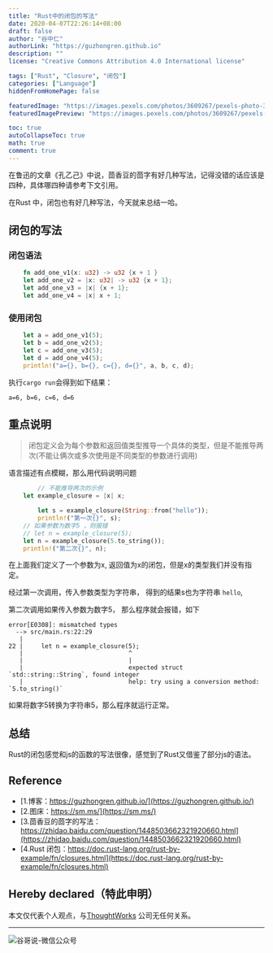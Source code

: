 ```yaml
---
title: "Rust中的闭包的写法"
date: 2020-04-07T22:26:14+08:00
draft: false
author: "谷中仁"
authorLink: "https://guzhongren.github.io"
description: ""
license: "Creative Commons Attribution 4.0 International license"

tags: ["Rust", "Closure", "闭包"]
categories: ["Language"]
hiddenFromHomePage: false

featuredImage: "https://images.pexels.com/photos/3609267/pexels-photo-3609267.jpeg?auto=compress&cs=tinysrgb&dpr=1&w=500"
featuredImagePreview: "https://images.pexels.com/photos/3609267/pexels-photo-3609267.jpeg?auto=compress&cs=tinysrgb&dpr=1&w=500"

toc: true
autoCollapseToc: true
math: true
comment: true
---
```


在鲁迅的文章《孔乙己》中说，茴香豆的茴字有好几种写法，记得没错的话应该是四种，具体哪四种请参考下文引用。

在Rust 中，闭包也有好几种写法，今天就来总结一哈。

## 闭包的写法

###  闭包语法

```rust
    fn add_one_v1(x: u32) -> u32 {x + 1 }
    let add_one_v2 = |x: u32| -> u32 {x + 1};
    let add_one_v3 = |x| {x + 1};
    let add_one_v4 = |x| x + 1;

```

### 使用闭包

```rust
    let a = add_one_v1(5);
    let b = add_one_v2(5);
    let c = add_one_v3(5);
    let d = add_one_v4(5);
    println!("a={}, b={}, c={}, d={}", a, b, c, d);

```

执行`cargo run`会得到如下结果：

`a=6, b=6, c=6, d=6`

## 重点说明

> 闭包定义会为每个参数和返回值类型推导一个具体的类型，但是不能推导两次(不能让俩次或多次使用是不同类型的参数进行调用)

语言描述有点模糊，那么用代码说明问题

```rust
		// 不能推导两次的示例
    let example_closure = |x| x;

		let s = example_closure(String::from("hello"));
		println!("第一次{}", s);
    // 如果参数为数字5 ，则报错
    // let n = example_closure(5);
    let n = example_closure(5.to_string());
    println!("第二次{}", n);
```

在上面我们定义了一个参数为x, 返回值为x的闭包，但是x的类型我们并没有指定。

经过第一次调用，传入参数类型为字符串， 得到的结果s也为字符串 `hello`,

第二次调用如果传入参数为数字5， 那么程序就会报错，如下

```shell
error[E0308]: mismatched types
  --> src/main.rs:22:29
   |
22 |     let n = example_closure(5);
   |                             ^
   |                             |
   |                             expected struct `std::string::String`, found integer
   |                             help: try using a conversion method: `5.to_string()`

```
如果将数字5转换为字符串5，那么程序就运行正常。

## 总结

Rust的闭包感觉和js的函数的写法很像，感觉到了Rust又借鉴了部分js的语法。








## Reference

* [1.博客：https://guzhongren.github.io/](https://guzhongren.github.io/)
* [2.图床：https://sm.ms/](https://sm.ms/)
* [3.茴香豆的茴字的写法：https://zhidao.baidu.com/question/1448503662321920660.html](https://zhidao.baidu.com/question/1448503662321920660.html)
* [4.Rust 闭包：https://doc.rust-lang.org/rust-by-example/fn/closures.html](https://doc.rust-lang.org/rust-by-example/fn/closures.html)

## Hereby declared（特此申明）

本文仅代表个人观点，与[ThoughtWorks](https://www.thoughtworks.com/) 公司无任何关系。

----
![谷哥说-微信公众号](https://ftp.bmp.ovh/imgs/2020/02/b7282c60d4d581ad.png)
